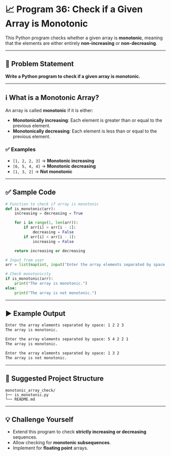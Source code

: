 
# 📈 Program 36: Check if a Given Array is Monotonic

This Python program checks whether a given array is **monotonic**, meaning that the elements are either entirely **non-increasing** or **non-decreasing**.

---

## 📌 Problem Statement

**Write a Python program to check if a given array is monotonic.**

---

## ℹ️ What is a Monotonic Array?

An array is called **monotonic** if it is either:
- **Monotonically increasing**: Each element is greater than or equal to the previous element.
- **Monotonically decreasing**: Each element is less than or equal to the previous element.

### ✅ Examples

- `[1, 2, 2, 3]` → **Monotonic increasing**
- `[6, 5, 4, 4]` → **Monotonic decreasing**
- `[1, 3, 2]` → **Not monotonic**

---

## ✅ Sample Code

```python
# Function to check if array is monotonic
def is_monotonic(arr):
    increasing = decreasing = True

    for i in range(1, len(arr)):
        if arr[i] > arr[i - 1]:
            decreasing = False
        if arr[i] < arr[i - 1]:
            increasing = False

    return increasing or decreasing

# Input from user
arr = list(map(int, input("Enter the array elements separated by space: ").split()))

# Check monotonicity
if is_monotonic(arr):
    print("The array is monotonic.")
else:
    print("The array is not monotonic.")
```

---

## ▶️ Example Output

```bash
Enter the array elements separated by space: 1 2 2 3
The array is monotonic.

Enter the array elements separated by space: 5 4 2 2 1
The array is monotonic.

Enter the array elements separated by space: 1 3 2
The array is not monotonic.
```

---

## 📁 Suggested Project Structure

```
monotonic_array_check/
├── is_monotonic.py
└── README.md
```

---

## 💡 Challenge Yourself

- Extend this program to check **strictly increasing or decreasing** sequences.
- Allow checking for **monotonic subsequences**.
- Implement for **floating point** arrays.

